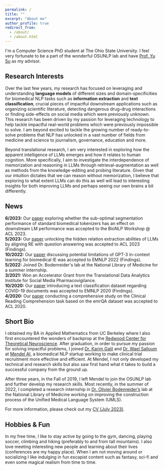 ```yaml
---
permalink: /
title: ""
excerpt: "About me"
author_profile: true
redirect_from: 
  - /about/
  - /about.html
---
```



I'm a Computer Science PhD student at The Ohio State University. I feel very fortunate to be a part of the wonderful OSUNLP 
lab and have [Prof. Yu Su](https://ysu1989.github.io/) as my advisor.

## Research Interests

Over the last few years, my research has focused on leveraging and understanding **language models** of different 
sizes and domain-specificities for biomedical NLP tasks such as **information extraction** and **text classification**,
crucial pieces of impactful downstream applications such as organizing scientific literature, detecting 
dangerous drug-drug interactions or finding side-effects on social media which were previously unknown. 
This research has been driven by my passion for leveraging technology to help tackle impactful real-world problems which 
were previously impossible to solve. 
I am beyond excited to tackle the growing number of ready-to-solve problems that NLP has unlocked in a vast number of fields
from medicine and science to journalism, governance, education and more.

Beyond translational research, I am very interested in exploring how the apparent intelligence of LLMs emerges and
how it relates to human cognition. More specifically, I aim to investigate the interdependence of memorization and reasoning
in LLMs through retrieval-augmentation as well as methods from the knowledge-editing and probing literature. Given that our
intuition dictates that we can reason without memorization, I believe that exploring to what extent LLMs can do this as well
will lead to interesting insights for both improving LLMs and perhaps seeing our own brains a bit differently.

## News

<b>6/2023:</b> Our [paper](https://arxiv.org/pdf/2306.17649.pdf) exploring whether the sub-optimal segmentation performance of standard biomedical tokenizers has an effect on downstream LM performance was accepted to the BioNLP Workshop @ ACL 2023.<br>
<b>5/2023:</b> Our [paper](https://arxiv.org/pdf/2305.11159.pdf) unlocking the hidden relation extraction abilities of LLMs by aligning RE with question answering was accepted to ACL 2023 (Findings).<br>
<b>10/2022:</b> Our [paper](https://arxiv.org/pdf/2203.08410.pdf) discussing potential limitations of GPT-3 in-context learning for biomedical IE was accepted to EMNLP 2022 (Findings). <br>
<b>5/2022:</b> Joined Dr. Bodenreider's lab at the National Library of Medicine for a summer internship. <br>
<b>3/2021:</b> Won an Accelerator Grant from the Translational Data Analytics Institute for Social Media Pharmacovigilance. <br>
<b>10/2020:</b> Our [paper](https://aclanthology.org/2020.findings-emnlp.332/) introducing a text classification dataset regarding COVID-19 documents was accepted to EMNLP 2020 (Findings). <br>
<b>4/2020:</b> Our [paper]( http://aclanthology.lst.uni-saarland.de/2020.acl-main.410.pdf) conducting a comprehensive study on the Clinical Reading Comprehension task based on the emrQA dataset was accepted to ACL 2020. <br>

## Short Bio

I obtained my BA in Applied Mathematics from UC Berkeley where I also first encountered the wonders of backprop at 
the [Redwood Center for Theoretical Neuroscience](https://redwood.berkeley.edu/). 
After graduation, in order to pursue my passion for solving impactful problems, I joined
[Dr. Karim Galil](https://www.linkedin.com/in/karim-galil-m-d-83a2b258/) 
and [Dr. Wael Salloum](https://www.linkedin.com/in/waelsalloum/) at [Mendel AI](https://www.mendel.ai/), 
a biomedical NLP startup working to make clinical trial recruitment more effective and efficient. 
At Mendel, I not only developed my technical and research skills but also saw first hand 
what it takes to build a successful company from the ground up. 

After three years, in the Fall of 2019, I left Mendel to join the OSUNLP lab and further develop my research skills. 
Most recently, in the summer of 2022, I completed a research internship in [Dr. Olivier Bodenreider’s](https://www.nlm.nih.gov/research/researchstaff/BodenreiderOlivier.html) 
lab at the National Library of Medicine working on improving the construction process of the Unified Medical Language System (UMLS). 

For more information, please check out my [CV (July 2023)](https://bernaljg.github.io/files/Bernal_Jimenez_CV__July_2023.pdf).

## Hobbies & Fun

In my free time, I like to stay active by going to the gym, dancing, playing soccer, climbing and hiking (preferably to 
and from tall mountains). I also love meeting interesting new people and learning about their lives (conferences are my 
happy place). When I am not moving around or socializing I like indulging in fun escapist content such as fantasy, 
sci-fi and even some magical realism from time to time. 
